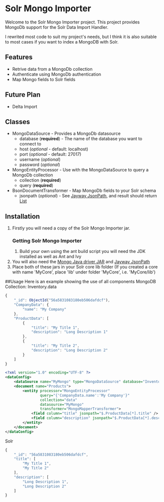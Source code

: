 # Solr Mongo Importer
Welcome to the Solr Mongo Importer project. This project provides MongoDb support for the Solr Data Import Handler.

I rewrited most code to suit my project's needs, but I think it is also suitable to most cases if you want to index a MongoDB with Solr.

## Features
* Retrive data from a MongoDb collection
* Authenticate using MongoDb authentication
* Map Mongo fields to Solr fields

## Future Plan
* Delta Import

## Classes

* MongoDataSource - Provides a MongoDb datasource
    * database (**required**) - The name of the database you want to connect to
    * host     (*optional* - default: localhost)
    * port     (*optional* - default: 27017)
    * username (*optional*)
    * password (*optional*)
* MongoEntityProcessor - Use with the MongoDataSource to query a MongoDb collection
    * collection (**required**)
    * query (**required**)
* BsonDocumentTransformer - Map MongoDb fields to your Solr schema
    * jsonpath (*optional*) - See [Jayway JsonPath](https://github.com/jayway/JsonPath/), and result should return [List](https://docs.oracle.com/javase/8/docs/api/java/util/List.html)

## Installation
1. Firstly you will need a copy of the Solr Mongo Importer jar.
    ### Getting Solr Mongo Importer
    1. Build your own using the ant build script you will need the JDK installed as well as Ant and Ivy
2. You will also need the [Mongo Java driver JAR](http://mongodb.github.io/mongo-java-driver/) and [Jayway JsonPath](https://github.com/jayway/JsonPath/)
3. Place both of these jars in your Solr core lib folder (If you created a core with name 'MyCore', place 'lib' under folder 'MyCore', i.e. 'MyCore/lib')

##Usage
Here is an example showing the use of all components
MongoDB Collection: Inventory.data
```javascript
{
    "_id": ObjectId("56a5831083180eb506dafdcf"),
    "CompanyData": {
        "name": "My Company"
    },
    "ProductData": [
        {
            "title": "My Title 1",
            "description": "Long Description 1"
        },
        {
            "title": "My Title 2",
            "description": "Long Description 2"
        }
    ]
}
```
```xml
<?xml version="1.0" encoding="UTF-8" ?>
<dataConfig>
    <dataSource name="MyMongo" type="MongoDataSource" database="Inventory" />
    <document name="Products">
        <entity processor="MongoEntityProcessor"
                query="{'CompanyData.name':'My Company'}"
                collection="data"
                datasource="MyMongo"
                transformer="MongoMapperTransformer">
            <field column="title" jsonpath="$.ProductData[*].title" />
            <field column="description" jsonpath="$.ProductData[*].description" />
        </entity>
    </document>
</dataConfig>
```
Solr
```javascript
{
    "_id": "56a5831083180eb506dafdcf",
    "title": [
        "My Title 1",
        "My Title 2"
    ],
    "description": [
        "Long Description 1",
        "Long Description 2"
    ]
}
```
